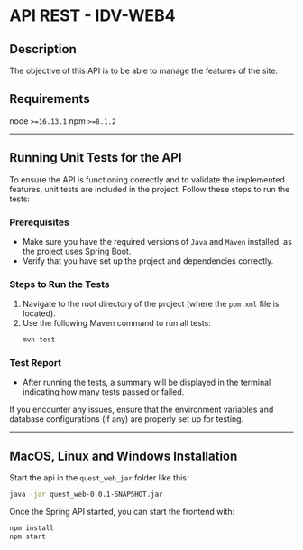 # API REST - IDV-WEB4

## Description
The objective of this API is to be able to manage the features of the site.

## Requirements
node `>=16.13.1`
npm `>=8.1.2`

---

## Running Unit Tests for the API

To ensure the API is functioning correctly and to validate the implemented features, unit tests are included in the project. Follow these steps to run the tests:

### Prerequisites
- Make sure you have the required versions of `Java` and `Maven` installed, as the project uses Spring Boot.
- Verify that you have set up the project and dependencies correctly.

### Steps to Run the Tests
1. Navigate to the root directory of the project (where the `pom.xml` file is located).
2. Use the following Maven command to run all tests:
   ```bash
   mvn test
   ```

### Test Report
- After running the tests, a summary will be displayed in the terminal indicating how many tests passed or failed.

If you encounter any issues, ensure that the environment variables and database configurations (if any) are properly set up for testing.

---

## MacOS, Linux and Windows Installation

Start the api in the `quest_web_jar` folder like this:
```bash
java -jar quest_web-0.0.1-SNAPSHOT.jar
```

Once the Spring API started, you can start the frontend with:
```bash
npm install
npm start
```